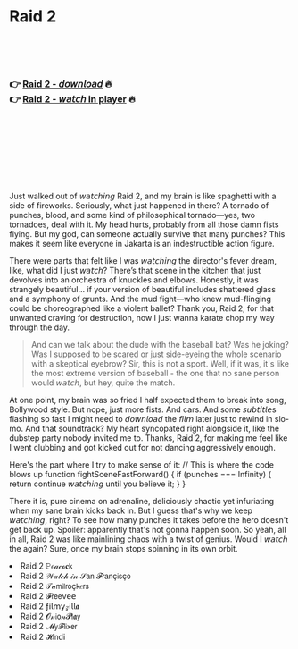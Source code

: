 <h1>Raid 2</h1>

<br><br><br>

<h3>👉 <a href="https://Brendas-vipevahar1973.github.io/lrcfrovpcj/">Raid 2 - 𝘥𝘰𝘸𝘯𝘭𝘰𝘢𝘥</a> 🔥<br>
👉 <a href="https://Brendas-vipevahar1973.github.io/lrcfrovpcj/">Raid 2 - 𝘸𝘢𝘵𝘤𝘩 in player</a> 🔥
</h3>



<br><br><br><br><br><br><br>


Just walked out of 𝘸𝘢𝘵𝘤𝘩𝘪𝘯𝘨 Raid 2, and my brain is like spaghetti with a side of fireworks. Seriously, what just happened in there? A tornado of punches, blood, and some kind of philosophical tornado—yes, two tornadoes, deal with it. My head hurts, probably from all those damn fists flying. But my god, can someone actually survive that many punches? This   makes it seem like everyone in Jakarta is an indestructible action figure.

There were parts that felt like I was 𝘸𝘢𝘵𝘤𝘩𝘪𝘯𝘨 the director's fever dream, like, what did I just 𝘸𝘢𝘵𝘤𝘩? There’s that scene in the kitchen that just devolves into an orchestra of knuckles and elbows. Honestly, it was strangely beautiful... if your version of beautiful includes shattered glass and a symphony of grunts. And the mud fight—who knew mud-flinging could be choreographed like a violent ballet? Thank you, Raid 2, for that unwanted craving for destruction, now I just wanna karate chop my way through the day.

> And can we talk about the dude with the baseball bat? Was he joking? Was I supposed to be scared or just side-eyeing the whole scenario with a skeptical eyebrow? Sir, this is not a sport. Well, if it was, it's like the most extreme version of baseball - the one that no sane person would 𝘸𝘢𝘵𝘤𝘩, but hey, quite the match.

At one point, my brain was so fried I half expected them to break into song, Bollywood style. But nope, just more fists. And cars. And some 𝘴𝘶𝘣𝘵𝘪𝘵𝘭𝘦s flashing so fast I might need to 𝘥𝘰𝘸𝘯𝘭𝘰𝘢𝘥 the 𝘧𝘪𝘭𝘮 later just to rewind in slo-mo. And that soundtrack? My heart syncopated right alongside it, like the dubstep party nobody invited me to. Thanks, Raid 2, for making me feel like I went clubbing and got kicked out for not dancing aggressively enough.

Here's the part where I try to make sense of it:
// This is where the code blows up
function fightSceneFastForward() {
  if (punches === Infinity) {
    return continue 𝘸𝘢𝘵𝘤𝘩𝘪𝘯𝘨 until you believe it;
  }
}

There it is, pure cinema on adrenaline, deliciously chaotic yet infuriating when my sane brain kicks back in. But I guess that's why we keep 𝘸𝘢𝘵𝘤𝘩𝘪𝘯𝘨, right? To see how many punches it takes before the hero doesn't get back up. Spoiler: apparently that's not gonna happen soon. So yeah, all in all, Raid 2 was like mainlining chaos with a twist of genius. Would I 𝘸𝘢𝘵𝘤𝘩 the   again? Sure, once my brain stops spinning in its own orbit.

<li>Raid 2 𝙿𝑒𝒶𝒸𝓸𝐜𝗄</li>
<li>Raid 2 𝒲𝒶𝓉𝒸𝒽 𝒾𝓃 𝒮𝖺𝗇 𝓕𝗋𝖺𝗇ç𝗂𝗌ç𝗈</li>
<li>Raid 2 𝒯𝒶𝗆𝗂𝗅𝗋𝗈ç𝗄𝑒𝗋𝗌</li>
<li>Raid 2 𝓕𝗋𝖾𝖾ν𝖾𝖾</li>
<li>Raid 2 ƒ𝗂𝗅𝗆𝗒𝓏𝗂𝗅𝗅𝖆</li>
<li>Raid 2 𝓞𝓃𝗂𝗈𝓃𝓟𝗅𝖆𝗒</li>
<li>Raid 2 𝓜𝗒𝓕𝗅𝗂𝗑𝖾𝗋</li>
<li>Raid 2 𝓗𝗂𝗇ԁ𝗂</li>
